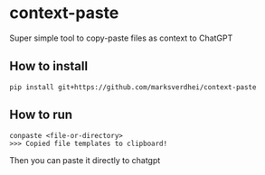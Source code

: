 # context-paste
Super simple tool to copy-paste files as context to ChatGPT

## How to install

```console
pip install git+https://github.com/marksverdhei/context-paste
```

## How to run

```console
conpaste <file-or-directory>
>>> Copied file templates to clipboard!
```

Then you can paste it directly to chatgpt